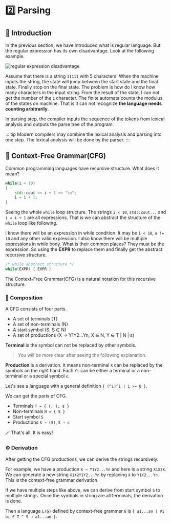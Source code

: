 # 2️⃣ Parsing

## 🔮 Introduction

In the previous section, we have introduced what is regular language.
But the regular expression has its own disadvantage. Look at the following example.

![regular expression disadvantage](/compiler/image/regular-expression-disadvantage.png)

Assume that there is a string `11111` with 5 characters. When the machine inputs the string,
the state will jump between the start state and the final state. Finally stop on the final state.
The problem is how do I know how many characters in the input string.
From the result of the state, I can not get the number of the `1` character.
The finite automata counts the modulus of the states on machine.
That is it can not recognize **the language needs counting arbitrarily**. 

In parsing step, the compiler inputs the sequence of the tokens from lexical analysis
and outputs the parse tree of the program.

::: tip
Modern compilers may combine the lexical analysis and parsing into one step.
The lexical analysis will be done by the parser.
:::

## 🌳 Context-Free Grammar(CFG)

Common programming languages have recursive structure. What does it mean?

```cpp
while(i < 10)
{
    std::cout << i + 1 << "\n";
    i = i + 1;
}
```

Seeing the whole `while` loop structure. The strings `i < 10`, `std::cout...` and `i = i + 1` are all expressions.
That is we can abstract the structure of the `while` loop like following.

I know there will be an expression in while condition. It may be `i < 10`, `a != 10` and any other valid expression.
I also know there will be multiple expressions in while body. What is their common places? They must be the expression.
So using the **EXPR** to replace them and finally get the abstract recursive structure.

```cpp
/* while abstract structure */
while(EXPR) { EXPR }
```

The Context-Free Grammar(CFG) is a natural notation for this recursive structure.

### 🧱 Composition

A CFG consists of four parts.
- A set of terminals (T)
- A set of non-terminals (N)
- A start symbol (S, S ∈ N)
- A set of productions (X → Y1Y2...Yn, X ∈ N, Y ∈ T | N | ε)

**Terminal** is the symbol can not be replaced by other symbols.
> You will be more clear after seeing the following explanation. 

**Production** is a derivation. It means non-terminal `X` can be replaced by the symbols on the right hand.
Each `Yi` can be either a terminal or a non-terminal or a special symbol `ε`. 

Let's see a language with a general definition `{ (^i)^i | i >= 0 }`.

We can get the parts of CFG.
- Terminals `T = { (, ), ε }`
- Non-terminals `N = { S }`
- Start symbol `S`
- Productions `S → (S)`, `S → ε`

🪄 That's all. It is easy!

### ⚙️ Derivation

After getting the CFG productions, we can derive the strings recursively.

For example, we have a production `X → Y1Y2...Yn` and here is a string `X1X2X`.
We can generate a new string `X1X2Y1Y2...Yn` by replacing `X` to `Y1Y2...Yn`.
This is the context-free grammar derivation.

If we have multiple steps like above, we can derive from start symbol `S` to multiple strings.
Once the symbols in string are all terminals, the derivation is done.

Then a language `L(G)` defined by context-free grammar `G` is `{ a1...an | ∀i ai ∈ T ^ S → a1...an }`.
